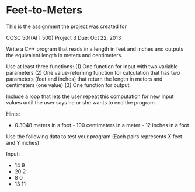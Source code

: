 # Feet-to-Meters

This is the assignment the project was created for 

COSC 501(AIT 500)      Project 3  Due: Oct 22, 2013 
 
 
Write a C++ program that reads in a length in feet and inches and outputs the equivalent length in meters and centimeters.  
 
Use at least three functions: (1) One function for input with two variable parameters (2) One value-returning function for calculation that has two parameters (feet and inches) that return the length in meters and centimeters (one value) (3) One function for output.  
 
 
Include a loop that lets the user repeat this computation for new  input values until the user says he or she wants to end the program.  
 
 
Hints: 
- 0.3048 meters in a foot - 100 centimeters in a meter - 12 inches in a foot 
 
Use the following data to test  your program (Each pairs represents X feet and Y inches) 
 
Input: 
 
- 14 9 
- 20 2 
- 8 0 
- 13 11 
